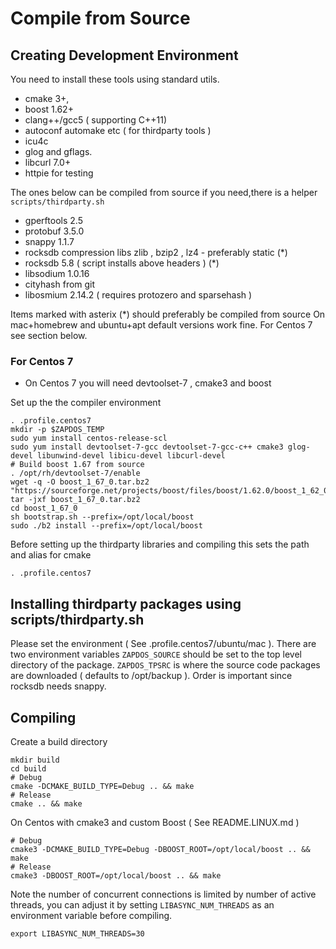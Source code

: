 # Compile from Source

## Creating Development Environment

You need to install these tools using standard utils.
- cmake 3+,
- boost 1.62+
- clang++/gcc5 ( supporting C++11)
- autoconf automake etc ( for thirdparty tools )
- icu4c
- glog and gflags.
- libcurl 7.0+ 
- httpie for testing


The ones below can be compiled from source if you need,there is a helper `scripts/thirdparty.sh`
- gperftools 2.5
- protobuf 3.5.0
- snappy 1.1.7
- rocksdb compression libs zlib , bzip2 , lz4 - preferably static (*)
- rocksdb 5.8  ( script installs above headers ) (*)
- libsodium 1.0.16
- cityhash from git
- libosmium 2.14.2 ( requires protozero and sparsehash )

Items marked with asterix (*) should preferably be compiled from source
On mac+homebrew and ubuntu+apt default versions work fine.  For Centos 7 see section below.


### For Centos 7

- On Centos 7 you will need devtoolset-7 , cmake3 and boost

Set up the the compiler environment

```
. .profile.centos7
mkdir -p $ZAPDOS_TEMP
sudo yum install centos-release-scl
sudo yum install devtoolset-7-gcc devtoolset-7-gcc-c++ cmake3 glog-devel libunwind-devel libicu-devel libcurl-devel
# Build boost 1.67 from source
. /opt/rh/devtoolset-7/enable
wget -q -O boost_1_67_0.tar.bz2 "https://sourceforge.net/projects/boost/files/boost/1.62.0/boost_1_62_0.tar.bz2/download"
tar -jxf boost_1_67_0.tar.bz2
cd boost_1_67_0
sh bootstrap.sh --prefix=/opt/local/boost
sudo ./b2 install --prefix=/opt/local/boost
```

Before setting up the thirdparty libraries and compiling this sets the path and alias for cmake

```
. .profile.centos7
```

## Installing thirdparty packages using scripts/thirdparty.sh

Please set the environment ( See .profile.centos7/ubuntu/mac ). There are two environment variables
`ZAPDOS_SOURCE` should be set to the top level directory of the package. 
`ZAPDOS_TPSRC` is where the source code packages are downloaded ( defaults to /opt/backup ).
Order is important since rocksdb needs snappy.

## Compiling

Create a build directory

```
mkdir build
cd build
# Debug
cmake -DCMAKE_BUILD_TYPE=Debug .. && make
# Release
cmake .. && make
```

On Centos with cmake3 and custom Boost ( See README.LINUX.md )

```
# Debug
cmake3 -DCMAKE_BUILD_TYPE=Debug -DBOOST_ROOT=/opt/local/boost .. && make
# Release
cmake3 -DBOOST_ROOT=/opt/local/boost .. && make
```

Note the number of concurrent connections is limited by number of active threads, you can adjust it
by setting `LIBASYNC_NUM_THREADS` as an environment variable before compiling.

```
export LIBASYNC_NUM_THREADS=30
```

